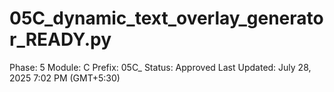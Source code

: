 # 05C_dynamic_text_overlay_generator_READY.py

Phase: 5
Module: C
Prefix: 05C_
Status: Approved
Last Updated: July 28, 2025 7:02 PM (GMT+5:30)